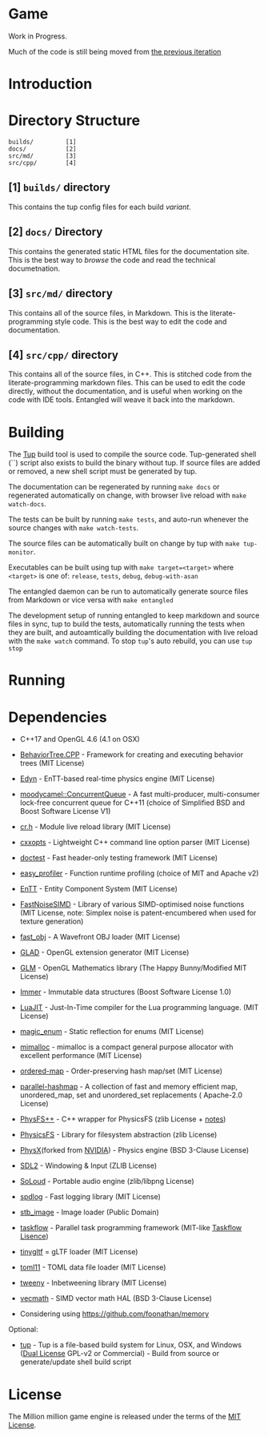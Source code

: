 # Game

Work in Progress.

Much of the code is still being moved from [the previous iteration](https://github.com/danielytics/gou)

# Introduction

# Directory Structure

```
builds/         [1]
docs/           [2]
src/md/         [3]
src/cpp/        [4]
```

## [1] `builds/` directory

This contains the tup config files for each build *variant*.

## [2] `docs/` Directory

This contains the generated static HTML files for the documentation site. This is the best way to *browse* the code and read the technical documetnation.


## [3] `src/md/` directory

This contains all of the source files, in Markdown. This is the literate-programming style code. This is the best way to edit the code and documentation.

## [4] `src/cpp/` directory

This contains all of the source files, in C++. This is stitched code from the literate-programming markdown files. This can be used to edit the code directly, without the documentation, and is useful when working on the code with IDE tools. Entangled will weave it back into the markdown.

# Building

The [Tup](http://gittup.org/tup/) build tool is used to compile the source code. Tup-generated shell (``) script also exists to build the binary without tup. If source files are added or removed, a new shell script must be generated by tup.

The documentation can be regenerated by running `make docs` or regenerated automatically on change, with browser live reload with `make watch-docs`.

The tests can be built by running `make tests`, and auto-run whenever the source changes with `make watch-tests`.

The source files can be automatically built on change by tup with `make tup-monitor`.

Executables can be built using tup with `make target=<target>` where `<target>` is one of: `release`, `tests`, `debug`, `debug-with-asan`

The entangled daemon can be run to automatically generate source files from Markdown or vice versa with `make entangled`

The development setup of running entangled to keep markdown and source files in sync, tup to build the tests, automatically running the tests when they are built, and autoamtically building the documentation with live reload with the `make watch` command. To stop `tup`'s auto rebuild, you can use `tup stop`

# Running

# Dependencies

* C++17 and OpenGL 4.6 (4.1 on OSX)
* [BehaviorTree.CPP](https://github.com/BehaviorTree/BehaviorTree.CPP) - Framework for creating and executing behavior trees (MIT License)
* [Edyn](https://github.com/xissburg/edyn) - EnTT-based real-time physics engine (MIT License)
* [moodycamel::ConcurrentQueue](https://github.com/cameron314/concurrentqueue) - A fast multi-producer, multi-consumer lock-free concurrent queue for C++11 (choice of Simplified BSD and Boost Software License V1)
* [cr.h](https://github.com/fungos/cr) - Module live reload library (MIT License)
* [cxxopts](https://github.com/jarro2783/cxxopts) - Lightweight C++ command line option parser (MIT License)
* [doctest](https://github.com/doctest/doctest) - Fast header-only testing framework (MIT License)
* [easy_profiler](https://github.com/yse/easy_profiler) - Function runtime profiling (choice of MIT and Apache v2)
* [EnTT](https://github.com/skypjack/entt) - Entity Component System (MIT License)
* [FastNoiseSIMD](https://github.com/Auburns/FastNoiseSIMD) - Library of various SIMD-optimised noise functions (MIT License, note: Simplex noise is patent-encumbered when used for texture generation)
* [fast_obj](https://github.com/thisistherk/fast_obj) - A Wavefront OBJ loader (MIT License)
* [GLAD](https://github.com/Dav1dde/glad) - OpenGL extension generator (MIT License)
* [GLM](https://glm.g-truc.net/0.9.8/index.html) - OpenGL Mathematics library (The Happy Bunny/Modified MIT License)
* [Immer](https://github.com/arximboldi/immer) - Immutable data structures (Boost Software License 1.0)
* [LuaJIT](https://github.com/LuaJIT/LuaJIT) - Just-In-Time compiler for the Lua programming language. (MIT License)
* [magic_enum](https://github.com/Neargye/magic_enum) - Static reflection for enums (MIT License)
* [mimalloc](https://github.com/microsoft/mimalloc) - mimalloc is a compact general purpose allocator with excellent performance (MIT License)
* [ordered-map](https://github.com/Tessil/ordered-map) - Order-preserving hash map/set (MIT License)
* [parallel-hashmap](https://github.com/greg7mdp/parallel-hashmap) - A collection of fast and memory efficient map, unordered_map, set and unordered_set replacements ( Apache-2.0 License)
* [PhysFS++](https://github.com/danielytics/physfs-hpp) - C++ wrapper for PhysicsFS (zlib License + [notes](https://github.com/Ybalrid/physfs-hpp/blob/master/LICENSE.txt))
* [PhysicsFS](http://icculus.org/physfs/) - Library for filesystem abstraction (zlib License)
* [PhysX](https://github.com/danielytics/PhysX)(forked from [NVIDIA](https://github.com/NVIDIAGameWorks/PhysX)) - Physics engine (BSD 3-Clause License)
* [SDL2](http://libsdl.org/) - Windowing & Input (ZLIB License)
* [SoLoud](https://github.com/jarikomppa/soloud) - Portable audio engine (zlib/libpng License)
* [spdlog](https://github.com/gabime/spdlog) - Fast logging library (MIT License)
* [stb_image](https://github.com/nothings/stb) - Image loader (Public Domain)
* [taskflow](https://github.com/taskflow/taskflow) - Parallel task programming framework (MIT-like [Taskflow Lisence](https://github.com/taskflow/taskflow/blob/master/LICENSE))
* [tinygltf](https://github.com/syoyo/tinygltf) = gLTF loader (MIT License)
* [toml11](https://github.com/ToruNiina/toml11) - TOML data file loader (MIT License)
* [tweeny](https://github.com/mobius3/tweeny) - Inbetweening library (MIT License)
* [vecmath](https://github.com/GaijinEntertainment/vecmath) - SIMD vector math HAL (BSD 3-Clause License)

 * Considering using https://github.com/foonathan/memory

Optional:

* [tup](http://gittup.org/tup/) - Tup is a file-based build system for Linux, OSX, and Windows ([Dual License](http://gittup.org/tup/license.html) GPL-v2 or Commercial) - Build from source or generate/update shell build script

# License

The Million million game engine is released under the terms of the [MIT License](https://github.com/million-million/engine/blob/main/LICENSE).
